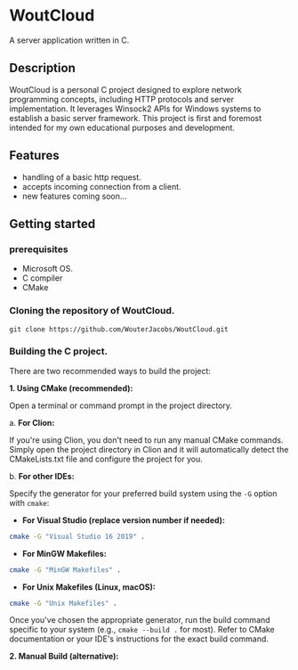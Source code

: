 # WoutCloud
A server application written in C.
<br>
## Description
WoutCloud is a personal C project designed to explore network programming concepts, including HTTP protocols and
server implementation. It leverages Winsock2 APIs for Windows systems to establish a basic server framework.
This project is first and foremost intended for my own educational purposes and development.

## Features
- handling of a basic http request.
- accepts incoming connection from a client.
- new features coming soon...

## Getting started
### prerequisites
- Microsoft OS.
- C compiler
- CMake
### Cloning the repository of WoutCloud.
    git clone https://github.com/WouterJacobs/WoutCloud.git
### Building the C project.
There are two recommended ways to build the project:

**1. Using CMake (recommended):**

Open a terminal or command prompt in the project directory.

a. **For Clion:**

If you're using Clion, you don't need to run any manual CMake commands.
Simply open the project directory in Clion and it will automatically detect the
CMakeLists.txt file and configure the project for you.

b. **For other IDEs:**

Specify the generator for your preferred build system using the `-G` option with `cmake`:

- **For Visual Studio (replace version number if needed):**

```bash
cmake -G "Visual Studio 16 2019" .
```

- **For MinGW Makefiles:**

```bash
cmake -G "MinGW Makefiles" .
```

- **For Unix Makefiles (Linux, macOS):**

```bash
cmake -G "Unix Makefiles" .
```

Once you've chosen the appropriate generator, run the build command specific to your system (e.g., `cmake --build .` for most). Refer to CMake documentation or your IDE's instructions for the exact build command.

**2. Manual Build (alternative):**
